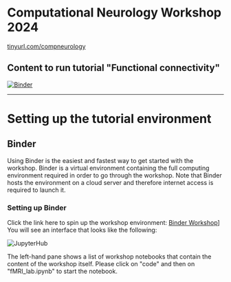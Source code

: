 # Computational Neurology Workshop 2024
[tinyurl.com/compneurology ](https://tinyurl.com/compneurology)

## Content to run tutorial "Functional connectivity"
[![Binder](https://mybinder.org/badge_logo.svg)](https://mybinder.org/v2/gh/dr-xenia/computational-neurology/HEAD)

---
# Setting up the tutorial environment

## Binder

Using Binder is the easiest and fastest way to get started with the workshop. Binder is a virtual environment containing the full computing environment required in order to go through the workshop. Note that Binder hosts the environment on a cloud server and therefore internet access is required to launch it.

### Setting up Binder


Click the link here to spin up the workshop environment: [Binder Workshop](https://mybinder.org/v2/gh/dr-xenia/computational-neurology/HEAD)]
You will see an interface that looks like the following:

![JupyterHub](./fig/jupyterhub.png)

The left-hand pane shows a list of workshop notebooks that contain the content of the workshop itself. Please click on "code" and then on "fMRI_lab.ipynb" to start the notebook. 
